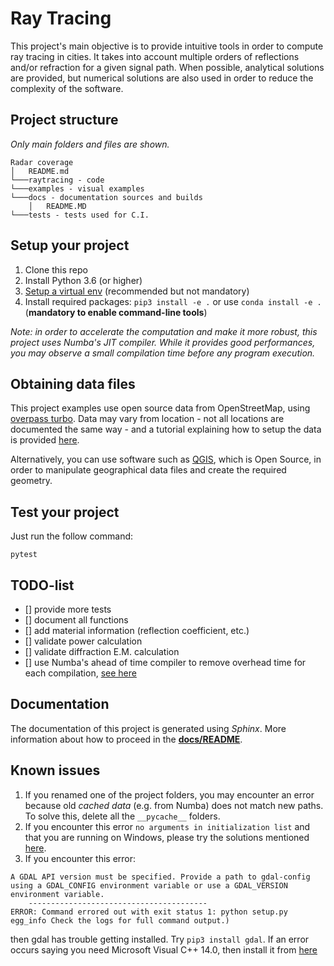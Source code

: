 # Ray Tracing

This project's main objective is to provide intuitive tools in order to compute ray tracing in cities. It takes into account multiple orders of reflections and/or refraction for a given signal path. When possible, analytical solutions are provided, but numerical solutions are also used in order to reduce the complexity of the software.

## Project structure

*Only main folders and files are shown.*
```
Radar coverage
│   README.md
└───raytracing - code
└───examples - visual examples
└───docs - documentation sources and builds
    │   README.MD
└───tests - tests used for C.I.
```

## Setup your project

1. Clone this repo
2. Install Python 3.6 (or higher)
3. [Setup a virtual env](https://packaging.python.org/guides/installing-using-pip-and-virtual-environments/) (recommended but not mandatory)
4. Install required packages: `pip3 install -e .` or use `conda install -e .` (**mandatory to enable command-line tools**)


*Note: in order to accelerate the computation and make it more robust, this project uses Numba's JIT compiler.
While it provides good performances, you may observe a small compilation time before any program execution.*


## Obtaining data files

This project examples use open source data from OpenStreetMap, using [overpass turbo](https://overpass-turbo.eu/).
Data may vary from location - not all locations are documented the same way - and a tutorial explaining how to setup the data is provided [here](/data/README.md).

Alternatively, you can use software such as [QGIS](https://www.qgis.org), which is Open Source, in order to manipulate geographical data files and create the required geometry.

## Test your project

Just run the follow command:

```
pytest
```

## TODO-list

- [] provide more tests
- [] document all functions
- [] add material information (reflection coefficient, etc.)
- [] validate power calculation
- [] validate diffraction E.M. calculation
- [] use Numba's ahead of time compiler to remove overhead time for each compilation, [see here](https://numba.pydata.org/numba-doc/dev/user/pycc.html)

## Documentation

The documentation of this project is generated using *Sphinx*. More information about how to proceed in the [**docs/README**](/docs/README.md).


## Known issues

1. If you renamed one of the project folders, you may encounter an error because old *cached data* (e.g. from Numba)
does not match new paths. To solve this, delete all the `__pycache__` folders.
2. If you encounter this error `no arguments in initialization list` and that you are running on Windows,
please try the solutions mentioned [here](https://github.com/pyproj4/pyproj/issues/134#issuecomment-458813395).
3. If you encounter this error:
```
A GDAL API version must be specified. Provide a path to gdal-config using a GDAL_CONFIG environment variable or use a GDAL_VERSION environment variable.
    ----------------------------------------
ERROR: Command errored out with exit status 1: python setup.py egg_info Check the logs for full command output.)
```
then gdal has trouble getting installed. Try `pip3 install gdal`. If an error occurs saying you need Microsoft Visual C++ 14.0, then install it from [here](https://visualstudio.microsoft.com/visual-cpp-build-tools/)